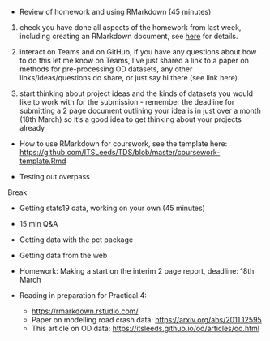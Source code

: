 
-   Review of homework and using RMarkdown (45 minutes)

<!-- Around 30 minutes -->

1)  check you have done all aspects of the homework from last week,
    including creating an RMarkdown document, see
    [here](https://github.com/ITSLeeds/TDS/blob/master/messages/practical2.md)
    for details.

2)  interact on Teams and on GitHub, if you have any questions about how
    to do this let me know on Teams, I’ve just shared a link to a paper
    on methods for pre-processing OD datasets, any other
    links/ideas/questions do share, or just say hi there (see link
    here).

3)  start thinking about project ideas and the kinds of datasets you
    would like to work with for the submission - remember the deadline
    for submitting a 2 page document outlining your idea is in just over
    a month (18th March) so it’s a good idea to get thinking about your
    projects already

<!-- 30 minutes or less, then take a break -->

-   How to use RMarkdown for courswork, see the template here:
    <https://github.com/ITSLeeds/TDS/blob/master/coursework-template.Rmd>

-   Testing out overpass

Break

-   Getting stats19 data, working on your own (45 minutes)

-   15 min Q&A

-   Getting data with the pct package

-   Getting data from the web

-   Homework: Making a start on the interim 2 page report, deadline:
    18th March

-   Reading in preparation for Practical 4:

    -   <https://rmarkdown.rstudio.com/>
    -   Paper on modelling road crash data:
        <https://arxiv.org/abs/2011.12595>
    -   This article on OD data:
        <https://itsleeds.github.io/od/articles/od.html>
